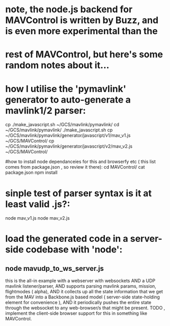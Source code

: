 # note, the node.js backend for MAVControl is written by Buzz, and is even more experimental than the 
# rest of MAVControl, but here's some random notes about it... 

# how I utilise the 'pymavlink' generator to auto-generate a mavlink1/2 parser:
cp ./make_javascript.sh ~/GCS/mavlink/pymavlink/
cd ~/GCS/mavlink/pymavlink/
./make_javascript.sh
cp ~/GCS/mavlink/pymavlink/generator/javascript/v1/mav_v1.js ~/GCS/MAVControl/
cp ~/GCS/mavlink/pymavlink/generator/javascript/v2/mav_v2.js ~/GCS/MAVControl/

#how to install node dependanceies for this and browserfy etc ( this list comes from package.json , so review it there):
cd MAVControl/
cat package.json
npm install

# sinple test of parser syntax is it at least valid .js?:
node mav_v1.js
node mav_v2.js

# load the generated code in a server-side codebase with 'node':
node mavudp_to_ws_server.js
---------
this is the all-in example with a webserver with websockets AND a UDP mavlink listener/parser, AND supports parsing mavlink params, mission, flightmodes ( alpha),  AND it collects up all the state information that we get from the MAV into a Backbone.js based model ( server-side state-holding element for convenience ), AND it periodically pushes the entire state through the websocket to any web-browser/s that might be present.     TODO , implement the client-side browser support for this in something like MAVControl.

